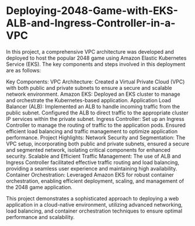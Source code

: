 # Deploying-2048-Game-with-EKS-ALB-and-Ingress-Controller-in-a-VPC

In this project, a comprehensive VPC architecture was developed and deployed to host the popular 2048 game using Amazon Elastic Kubernetes Service (EKS). The key components and steps involved in this deployment are as follows:

Key Components:
VPC Architecture: Created a Virtual Private Cloud (VPC) with both public and private subnets to ensure a secure and scalable network environment.
Amazon EKS: Deployed an EKS cluster to manage and orchestrate the Kubernetes-based application.
Application Load Balancer (ALB): Implemented an ALB to handle incoming traffic from the public subnet.
Configured the ALB to direct traffic to the appropriate cluster IP services within the private subnet.
Ingress Controller: Set up an Ingress Controller to manage the routing of traffic to the application pods.
Ensured efficient load balancing and traffic management to optimize application performance.
Project Highlights:
Network Security and Segmentation: The VPC setup, incorporating both public and private subnets, ensured a secure and segmented network, isolating critical components for enhanced security.
Scalable and Efficient Traffic Management: The use of ALB and Ingress Controller facilitated effective traffic routing and load balancing, providing a seamless user experience and maintaining high availability.
Container Orchestration: Leveraged Amazon EKS for robust container orchestration, enabling efficient deployment, scaling, and management of the 2048 game application.

This project demonstrates a sophisticated approach to deploying a web application in a cloud-native environment, utilizing advanced networking, load balancing, and container orchestration techniques to ensure optimal performance and scalability.

